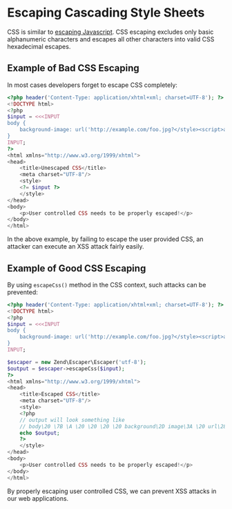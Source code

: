 # Escaping Cascading Style Sheets

CSS is similar to [escaping Javascript](escaping-javascript.md).  CSS escaping
excludes only basic alphanumeric characters and escapes all other characters
into valid CSS hexadecimal escapes.

## Example of Bad CSS Escaping

In most cases developers forget to escape CSS completely:

```php
<?php header('Content-Type: application/xhtml+xml; charset=UTF-8'); ?>
<!DOCTYPE html>
<?php
$input = <<<INPUT
body {
    background-image: url('http://example.com/foo.jpg?</style><script>alert(1)</script>');
}
INPUT;
?>
<html xmlns="http://www.w3.org/1999/xhtml">
<head>
    <title>Unescaped CSS</title>
    <meta charset="UTF-8"/>
    <style>
    <?= $input ?>
    </style>
</head>
<body>
    <p>User controlled CSS needs to be properly escaped!</p>
</body>
</html>
```

In the above example, by failing to escape the user provided CSS, an attacker
can execute an XSS attack fairly easily.

## Example of Good CSS Escaping

By using `escapeCss()` method in the CSS context, such attacks can be prevented:

```php
<?php header('Content-Type: application/xhtml+xml; charset=UTF-8'); ?>
<!DOCTYPE html>
<?php
$input = <<<INPUT
body {
    background-image: url('http://example.com/foo.jpg?</style><script>alert(1)</script>');
}
INPUT;

$escaper = new Zend\Escaper\Escaper('utf-8');
$output = $escaper->escapeCss($input);
?>
<html xmlns="http://www.w3.org/1999/xhtml">
<head>
    <title>Escaped CSS</title>
    <meta charset="UTF-8"/>
    <style>
    <?php
    // output will look something like
    // body\20 \7B \A \20 \20 \20 \20 background\2D image\3A \20 url\28 ...
    echo $output;
    ?>
    </style>
</head>
<body>
    <p>User controlled CSS needs to be properly escaped!</p>
</body>
</html>
```

By properly escaping user controlled CSS, we can prevent XSS attacks in our web
applications.
